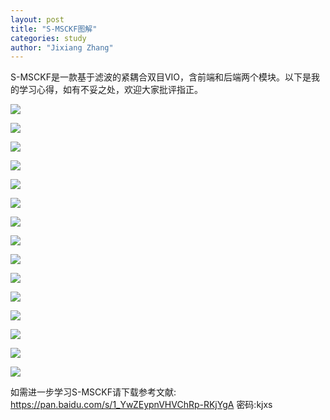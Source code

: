 ```yaml
---
layout: post
title: "S-MSCKF图解"
categories: study
author: "Jixiang Zhang"
---
```


S-MSCKF是一款基于滤波的紧耦合双目VIO，含前端和后端两个模块。以下是我的学习心得，如有不妥之处，欢迎大家批评指正。

![](/images/S-MSCKF/S-MSCKF图解.001.jpeg)

![](/images/S-MSCKF/S-MSCKF图解.002.jpeg)

![](/images/S-MSCKF/S-MSCKF图解.003.jpeg)

![](/images/S-MSCKF/S-MSCKF图解.004.jpeg)

![](/images/S-MSCKF/S-MSCKF图解.005.jpeg)

![](/images/S-MSCKF/S-MSCKF图解.006.jpeg)

![](/images/S-MSCKF/S-MSCKF图解.007.jpeg)

![](/images/S-MSCKF/S-MSCKF图解.008.jpeg)

![](/images/S-MSCKF/S-MSCKF图解.009.jpeg)

![](/images/S-MSCKF/S-MSCKF图解.010.jpeg)

![](/images/S-MSCKF/S-MSCKF图解.011.jpeg)

![](/images/S-MSCKF/S-MSCKF图解.012.jpeg)

![](/images/S-MSCKF/S-MSCKF图解.013.jpeg)

![](/images/S-MSCKF/S-MSCKF图解.014.jpeg)

![](/images/S-MSCKF/S-MSCKF图解.015.jpeg)

如需进一步学习S-MSCKF请下载参考文献: <https://pan.baidu.com/s/1_YwZEypnVHVChRp-RKjYgA>  密码:kjxs
